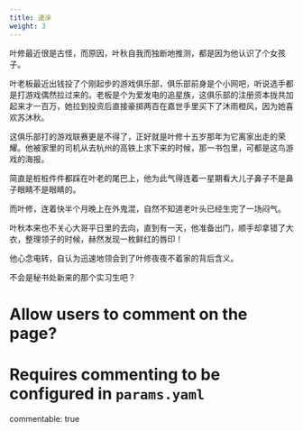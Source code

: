 ```yaml
---
title: 速涂
weight: 3
---
```


叶修最近很是古怪，而原因，叶秋自我而独断地推测，都是因为他认识了个女孩子。

叶老板最近出钱投了个刚起步的游戏俱乐部，俱乐部前身是个小网吧，听说选手都是打游戏偶然拉过来的。老板是个为爱发电的追星族，这俱乐部的注册资本拢共加起来才一百万，她拉到投资后直接豪掷两百在嘉世手里买下了沐雨橙风，因为她喜欢苏沐秋。

这俱乐部打的游戏联赛更是不得了，正好就是叶修十五岁那年为它离家出走的荣耀。他被家里的司机从去杭州的高铁上求下来的时候，那一书包里，可都是这鸟游戏的海报。

简直是桩桩件件都踩在叶老的尾巴上，他为此气得连着一星期看大儿子鼻子不是鼻子眼睛不是眼睛的。

而叶修，连着快半个月晚上在外鬼混，自然不知道老叶头已经生完了一场闷气。

叶秋本来也不关心大哥平日里的去向，直到有一天，他准备出门，顺手却拿错了大衣，整理领子的时候，赫然发现一枚鲜红的唇印！

他心念电转，自认为迅速地领会到了叶修夜夜不着家的背后含义。

不会是秘书处新来的那个实习生吧？

# Allow users to comment on the page?
# Requires commenting to be configured in `params.yaml`
commentable: true